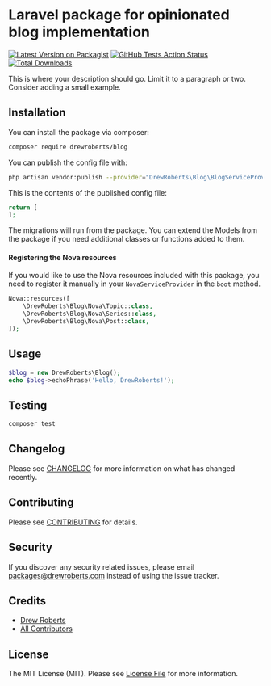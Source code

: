 # Laravel package for opinionated blog implementation

[![Latest Version on Packagist](https://img.shields.io/packagist/v/drewroberts/blog.svg?style=flat-square)](https://packagist.org/packages/drewroberts/blog)
[![GitHub Tests Action Status](https://img.shields.io/github/workflow/status/drewroberts/blog/run-tests?label=tests)](https://github.com/drewroberts/blog/actions?query=workflow%3Arun-tests+branch%3Amaster)
[![Total Downloads](https://img.shields.io/packagist/dt/drewroberts/blog.svg?style=flat-square)](https://packagist.org/packages/drewroberts/blog)


This is where your description should go. Limit it to a paragraph or two. Consider adding a small example.

## Installation

You can install the package via composer:

```bash
composer require drewroberts/blog
```

You can publish the config file with:
```bash
php artisan vendor:publish --provider="DrewRoberts\Blog\BlogServiceProvider" --tag="config"
```

This is the contents of the published config file:

```php
return [
];
```

The migrations will run from the package. You can extend the Models from the package if you need additional classes or functions added to them. 

#### Registering the Nova resources

If you would like to use the Nova resources included with this package, you need to register it manually in your `NovaServiceProvider` in the `boot` method.

```php
Nova::resources([
    \DrewRoberts\Blog\Nova\Topic::class,
    \DrewRoberts\Blog\Nova\Series::class,
    \DrewRoberts\Blog\Nova\Post::class,
]);
```

## Usage

``` php
$blog = new DrewRoberts\Blog();
echo $blog->echoPhrase('Hello, DrewRoberts!');
```

## Testing

``` bash
composer test
```

## Changelog

Please see [CHANGELOG](CHANGELOG.md) for more information on what has changed recently.

## Contributing

Please see [CONTRIBUTING](CONTRIBUTING.md) for details.

## Security

If you discover any security related issues, please email packages@drewroberts.com instead of using the issue tracker.

## Credits

- [Drew Roberts](https://github.com/drewroberts)
- [All Contributors](../../contributors)

## License

The MIT License (MIT). Please see [License File](LICENSE) for more information.
